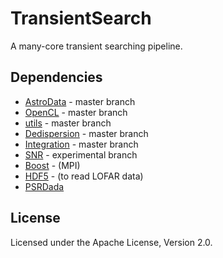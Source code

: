 
# TransientSearch

A many-core transient searching pipeline.

## Dependencies

* [AstroData](https://github.com/isazi/AstroData) - master branch
* [OpenCL](https://github.com/isazi/OpenCL) - master branch
* [utils](https://github.com/isazi/utils) - master branch
* [Dedispersion](https://github.com/isazi/Dedispersion) - master branch
* [Integration](https://github.com/isazi/Integration) - master branch
* [SNR](https://github.com/isazi/SNR) - experimental branch
* [Boost](http://www.boost.org/) - (MPI)
* [HDF5](http://www.hdfgroup.org/HDF5/) - (to read LOFAR data)
* [PSRDada](http://psrdada.sourceforge.net/)

## License

Licensed under the Apache License, Version 2.0.

